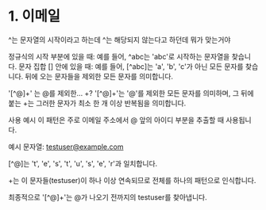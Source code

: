 # 1. 이메일

^는 문자열의 시작이라고 하는데 ^는 해당되지 않는다고 하던데 뭐가 맞는거야

정규식의 시작 부분에 있을 때: 예를 들어, ^abc는 'abc'로 시작하는 문자열을 찾습니다.
문자 집합 [] 안에 있을 때: 예를 들어, [^abc]는 'a', 'b', 'c'가 아닌 모든 문자를 찾습니다. 뒤에 오는 문자들을 제외한 모든 문자를 의미합니다. 

'[^@]+' 는 @를 제외한... +?
'[^@]+'는 '@'를 제외한 모든 문자를 의미하며, 그 뒤에 붙는 +는 그러한 문자가 최소 한 개 이상 반복됨을 의미합니다.

사용 예시
이 패턴은 주로 이메일 주소에서 @ 앞의 아이디 부분을 추출할 때 사용됩니다.

예시 문자열: testuser@example.com

[^@]는 't', 'e', 's', 't', 'u', 's', 'e', 'r'과 일치합니다.

+는 이 문자들(testuser)이 하나 이상 연속되므로 전체를 하나의 패턴으로 인식합니다.

최종적으로 '[^@]+'는 @가 나오기 전까지의 testuser를 찾아냅니다.

